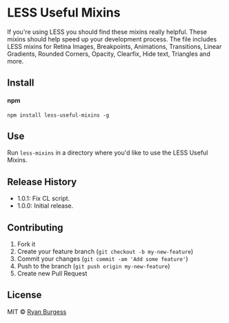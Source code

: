 # LESS Useful Mixins
If you're using LESS you should find these mixins really helpful. These mixins should help speed up your development process. The file includes LESS mixins for Retina Images, Breakpoints, Animations, Transitions, Linear Gradients, Rounded Corners, Opacity, Clearfix, Hide text, Triangles and more.

## Install
#### npm
    npm install less-useful-mixins -g

## Use
Run ```less-mixins``` in a directory where you'd like to use the LESS Useful Mixins.

## Release History
* 1.0.1: Fix CL script.
* 1.0.0: Initial release.

## Contributing
1. Fork it
2. Create your feature branch (`git checkout -b my-new-feature`)
3. Commit your changes (`git commit -am 'Add some feature'`)
4. Push to the branch (`git push origin my-new-feature`)
5. Create new Pull Request

## License
MIT © [Ryan Burgess](http://github.com/ryanburgess)
